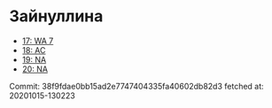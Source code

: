 # Зайнуллина
- [17: WA 7](17.md)
- [18: AC](18.md)
- [19: NA](19.md)
- [20: NA](20.md)

Commit: 38f9fdae0bb15ad2e7747404335fa40602db82d3
 fetched at: 20201015-130223
